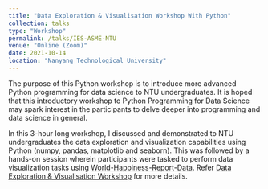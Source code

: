 ```yaml
---
title: "Data Exploration & Visualisation Workshop With Python"
collection: talks
type: "Workshop"
permalink: /talks/IES-ASME-NTU
venue: "Online (Zoom)"
date: 2021-10-14
location: "Nanyang Technological University"
---
```

The purpose of this Python workshop is to introduce more advanced Python programming for data science to NTU undergraduates. It is hoped that this introductory workshop to Python Programming for Data Science may spark interest in the participants to delve deeper into programming and data science in general.

In this 3-hour long workshop, I discussed and demonstrated to NTU undergraduates the data exploration and visualization capabilities using Python (numpy, pandas, matplotlib and seaborn). This was followed by a hands-on session wherein participants were tasked to perform data visualization tasks using [World-Happiness-Report-Data](https://worldhappiness.report/ed/2021/). Refer [Data Exploration & Visualisation Workshop](https://hasanain-ali.github.io/files/IES_ASME_NTU_poster.jpg) for more details.
